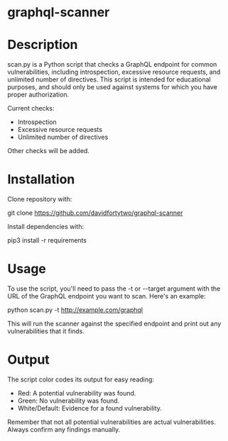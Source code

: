 # graphql-scanner

# Description

scan.py is a Python script that checks a GraphQL endpoint for common vulnerabilities, including introspection, excessive resource requests, and unlimited number of directives. This script is intended for educational purposes, and should only be used against systems for which you have proper authorization.

Current checks:
* Introspection 
* Excessive resource requests
* Unlimited number of directives

Other checks will be added.

# Installation 

Clone repository with:

  git clone https://github.com/davidfortytwo/graphql-scanner

Install dependencies with:

  pip3 install -r requirements

# Usage

To use the script, you'll need to pass the -t or --target argument with the URL of the GraphQL endpoint you want to scan. Here's an example:

  python scan.py -t http://example.com/graphql

This will run the scanner against the specified endpoint and print out any vulnerabilities that it finds.

# Output

The script color codes its output for easy reading:

- Red: A potential vulnerability was found.
- Green: No vulnerability was found.
- White/Default: Evidence for a found vulnerability.

Remember that not all potential vulnerabilities are actual vulnerabilities. Always confirm any findings manually.
